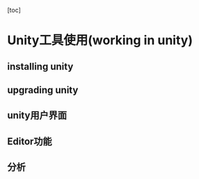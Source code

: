[toc]

# Unity工具使用(working in unity)
## installing unity
## upgrading unity
## unity用户界面
## Editor功能
## 分析
